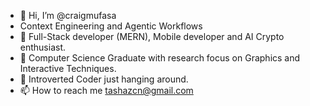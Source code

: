 - 👋 Hi, I’m @craigmufasa
- Context Engineering and Agentic Workflows
- 👀 Full-Stack developer (MERN), Mobile developer and AI Crypto enthusiast.
- 🌱 Computer Science Graduate with research focus on Graphics and Interactive Techniques.
- 💞️ Introverted Coder just hanging around.
- 📫 How to reach me tashazcn@gmail.com

<!---
craigmufasa/craigmufasa is a ✨ special ✨ repository because its `README.md` (this file) appears on your GitHub profile.
You can click the Preview link to take a look at your changes.
--->
